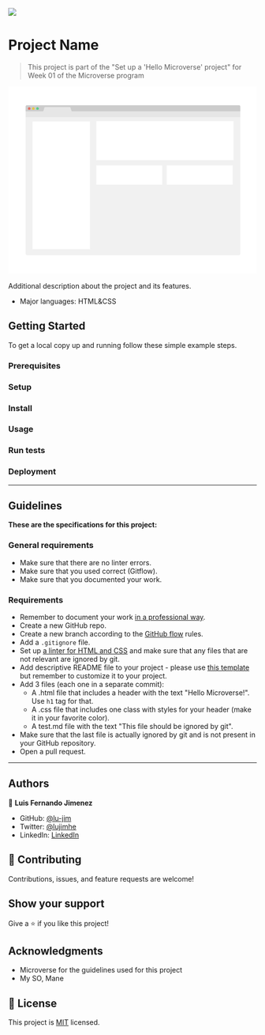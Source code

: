 ![](https://img.shields.io/badge/Microverse-blueviolet)

# Project Name

> This project is part of the "Set up a 'Hello Microverse' project" for Week 01 of the Microverse program
 

![screenshot](./app_screenshot.png)

Additional description about the project and its features.


- Major languages: HTML&CSS


## Getting Started
To get a local copy up and running follow these simple example steps.

### Prerequisites

### Setup

### Install

### Usage

### Run tests

### Deployment
---
## Guidelines
**These are the specifications for this project:**
### General requirements

- Make sure that there are no linter errors.
- Make sure that you used correct (Gitflow).
- Make sure that you documented your work.
### Requirements

- Remember to document your work [in a professional way](https://github.com/microverseinc/curriculum-transversal-skills/blob/main/documentation/articles/professional_repo_rules.md).
- Create a new GitHub repo.
- Create a new branch according to the [GitHub flow](https://github.com/microverseinc/curriculum-transversal-skills/blob/main/git-github/articles/github_flow.md) rules.
- Add a `.gitignore` file.
- Set up [a linter for HTML and CSS](https://github.com/microverseinc/linters-config) and make sure that any files that are not relevant are ignored by git.
- Add descriptive README file to your project - please use [this template](https://github.com/microverseinc/readme-template) but remember to customize it to your project.
- Add 3 files (each one in a separate commit):
    - A .html file that includes a header with the text "Hello Microverse!". Use `h1` tag for that.
    - A .css file that includes one class with styles for your header (make it in your favorite color).
    - A test.md file with the text "This file should be ignored by git".
- Make sure that the last file is actually ignored by git and is not present in your GitHub repository.
- Open a pull request.

---
## Authors

👤 **Luis Fernando Jimenez**

- GitHub: [@lu-jim](https://github.com/lu-jim)
- Twitter: [@lujimhe](https://twitter.com/lujimhe)
- LinkedIn: [LinkedIn](https://www.linkedin.com/in/lujim/)


## 🤝 Contributing

Contributions, issues, and feature requests are welcome!


## Show your support

Give a ⭐️ if you like this project!

## Acknowledgments

- Microverse for the guidelines used for this project
- My SO, Mane


## 📝 License

This project is [MIT](./MIT.md) licensed.
